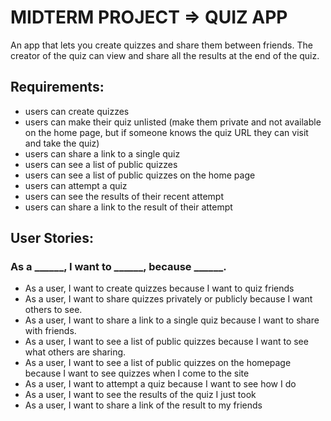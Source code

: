 # MIDTERM PROJECT => QUIZ APP

An app that lets you create quizzes and share them between friends. The creator of the quiz can view and share all the results at the end of the quiz.

## Requirements:
* users can create quizzes
* users can make their quiz unlisted (make them private and not available on the home page, but if someone knows the quiz URL they can visit and take the quiz)
* users can share a link to a single quiz
* users can see a list of public quizzes
* users can see a list of public quizzes on the home page
* users can attempt a quiz
* users can see the results of their recent attempt
* users can share a link to the result of their attempt

## User Stories:
### As a ______, I want to ______, because ______.

* As a user, I want to create quizzes because I want to quiz friends
* As a user, I want to share quizzes privately or publicly because I want others to see. 
* As a user, I want to share a link to a single quiz because I want to share with friends. 
* As a user, I want to see a list of public quizzes because I want to see what others are sharing. 
* As a user, I want to see a list of public quizzes on the homepage because I want to see quizzes when I come to the site 
* As a user, I want to attempt a quiz because I want to see how I do
* As a user, I want to see the results of the quiz I just took
* As a user, I want to share a link of the result to my friends
